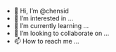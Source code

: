 - 👋 Hi, I’m @chensid
- 👀 I’m interested in ...
- 🌱 I’m currently learning ...
- 💞️ I’m looking to collaborate on ...
- 📫 How to reach me ...

<!---
chensid/chensid is a ✨ special ✨ repository because its `README.md` (this file) appears on your GitHub profile.
You can click the Preview link to take a look at your changes.
--->
